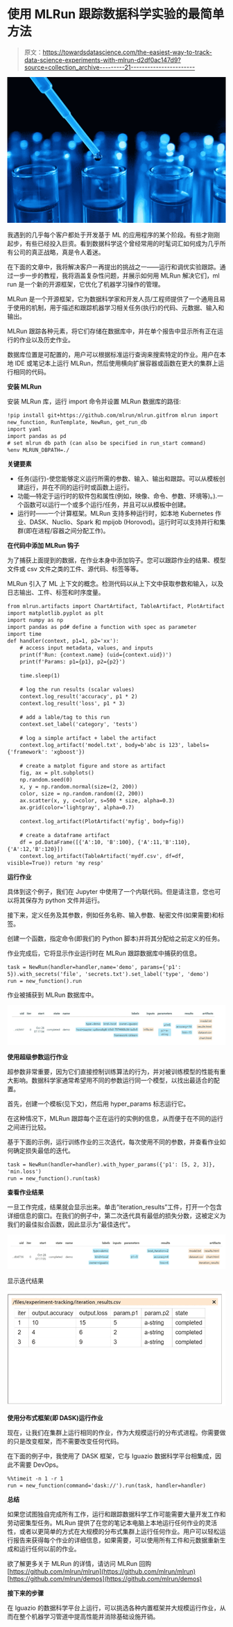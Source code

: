 # 使用 MLRun 跟踪数据科学实验的最简单方法

> 原文：<https://towardsdatascience.com/the-easiest-way-to-track-data-science-experiments-with-mlrun-d2df0ac147d9?source=collection_archive---------21----------------------->

![](img/98347d7b909c5126278801e8890603fc.png)

我遇到的几乎每个客户都处于开发基于 ML 的应用程序的某个阶段。有些才刚刚起步，有些已经投入巨资。看到数据科学这个曾经常用的时髦词汇如何成为几乎所有公司的真正战略，真是令人着迷。

在下面的文章中，我将解决客户一再提出的挑战之一——运行和调优实验跟踪。通过一步一步的教程，我将涵盖复杂性问题，并展示如何用 MLRun 解决它们，ml run 是一个新的开源框架，它优化了机器学习操作的管理。

MLRun 是一个开源框架，它为数据科学家和开发人员/工程师提供了一个通用且易于使用的机制，用于描述和跟踪机器学习相关任务(执行)的代码、元数据、输入和输出。

MLRun 跟踪各种元素，将它们存储在数据库中，并在单个报告中显示所有正在运行的作业以及历史作业。

数据库位置是可配置的，用户可以根据标准运行查询来搜索特定的作业。用户在本地 IDE 或笔记本上运行 MLRun，然后使用横向扩展容器或函数在更大的集群上运行相同的代码。

**安装 MLRun**

安装 MLRun 库，运行 import 命令并设置 MLRun 数据库的路径:

```
!pip install git+https://github.com/mlrun/mlrun.gitfrom mlrun import new_function, RunTemplate, NewRun, get_run_db
import yaml
import pandas as pd
# set mlrun db path (can also be specified in run_start command)
%env MLRUN_DBPATH=./
```

**关键要素**

*   任务(运行)-使您能够定义运行所需的参数、输入、输出和跟踪。可以从模板创建运行，并在不同的运行时或函数上运行。
*   功能—特定于运行时的软件包和属性(例如，映像、命令、参数、环境等)。).一个函数可以运行一个或多个运行/任务，并且可以从模板中创建。
*   运行时——一个计算框架。MLRun 支持多种运行时，如本地 Kubernetes 作业、DASK、Nuclio、Spark 和 mpijob (Horovod)。运行时可以支持并行和集群(即在进程/容器之间分配工作)。

**在代码中添加 MLRun 钩子**

为了捕获上面提到的数据，在作业本身中添加钩子。您可以跟踪作业的结果、模型文件或 csv 文件之类的工件、源代码、标签等等。

MLRun 引入了 ML 上下文的概念。检测代码以从上下文中获取参数和输入，以及日志输出、工件、标签和时序度量。

```
from mlrun.artifacts import ChartArtifact, TableArtifact, PlotArtifact
import matplotlib.pyplot as plt
import numpy as np
import pandas as pd# define a function with spec as parameter
import time
def handler(context, p1=1, p2='xx'):
    # access input metadata, values, and inputs
    print(f'Run: {context.name} (uid={context.uid})')
    print(f'Params: p1={p1}, p2={p2}')

    time.sleep(1)

    # log the run results (scalar values)
    context.log_result('accuracy', p1 * 2)
    context.log_result('loss', p1 * 3)

    # add a lable/tag to this run 
    context.set_label('category', 'tests')

    # log a simple artifact + label the artifact 
    context.log_artifact('model.txt', body=b'abc is 123', labels={'framework': 'xgboost'})

    # create a matplot figure and store as artifact 
    fig, ax = plt.subplots()
    np.random.seed(0)
    x, y = np.random.normal(size=(2, 200))
    color, size = np.random.random((2, 200))
    ax.scatter(x, y, c=color, s=500 * size, alpha=0.3)
    ax.grid(color='lightgray', alpha=0.7)

    context.log_artifact(PlotArtifact('myfig', body=fig))

    # create a dataframe artifact 
    df = pd.DataFrame([{'A':10, 'B':100}, {'A':11,'B':110}, {'A':12,'B':120}])
    context.log_artifact(TableArtifact('mydf.csv', df=df, visible=True)) return 'my resp'
```

**运行作业**

具体到这个例子，我们在 Jupyter 中使用了一个内联代码。但是请注意，您也可以将其保存为 python 文件并运行。

接下来，定义任务及其参数，例如任务名称、输入参数、秘密文件(如果需要)和标签。

创建一个函数，指定命令(即我们的 Python 脚本)并将其分配给之前定义的任务。

作业完成后，它将显示作业运行时在 MLRun 跟踪数据库中捕获的信息。

```
task = NewRun(handler=handler,name='demo', params={'p1': 5}).with_secrets('file', 'secrets.txt').set_label('type', 'demo')
run = new_function().run
```

作业被捕获到 MLRun 数据库中。

![](img/e05309f7a4affdd37ac98584c1bf12bd.png)

**使用超级参数运行作业**

超参数非常重要，因为它们直接控制训练算法的行为，并对被训练模型的性能有重大影响。数据科学家通常希望用不同的参数运行同一个模型，以找出最适合的配置。

首先，创建一个模板(见下文)，然后用 hyper_params 标志运行它。

在这种情况下，MLRun 跟踪每个正在运行的实例的信息，从而便于在不同的运行之间进行比较。

基于下面的示例，运行训练作业的三次迭代，每次使用不同的参数，并查看作业如何确定损失最低的迭代。

```
task = NewRun(handler=handler).with_hyper_params({'p1': [5, 2, 3]}, 'min.loss')
run = new_function().run(task)
```

**查看作业结果**

一旦工作完成，结果就会显示出来。单击“iteration_results”工件，打开一个包含详细信息的窗口。在我们的例子中，第二次迭代具有最低的损失分数，这被定义为我们的最佳拟合函数，因此显示为“最佳迭代”。

![](img/a7ce44357206d75c7ecbb8d3d73c930c.png)

显示迭代结果

![](img/db85e37d20eb60740cf3772cc289e68d.png)

**使用分布式框架(即 DASK)运行作业**

现在，让我们在集群上运行相同的作业，作为大规模运行的分布式进程。你需要做的只是改变框架，而不需要改变任何代码。

在下面的例子中，我使用了 DASK 框架，它与 Iguazio 数据科学平台相集成，因此不需要 DevOps。

```
%%timeit -n 1 -r 1
run = new_function(command='dask://').run(task, handler=handler)
```

**总结**

如果您试图独自完成所有工作，运行和跟踪数据科学工作可能需要大量开发工作和劳动密集型任务。MLRun 提供了在您的笔记本电脑上本地运行任何作业的灵活性，或者以更简单的方式在大规模的分布式集群上运行任何作业。用户可以轻松运行报告来获得每个作业的详细信息，如果需要，可以使用所有工件和元数据重新生成和运行任何以前的作业。

欲了解更多关于 MLRun 的详情，请访问 MLRun 回购[https://github.com/mlrun/mlrun](https://github.com/mlrun/mlrun)
[https://github.com/mlrun/demos](https://github.com/mlrun/demos)

**接下来的步骤**

在 Iguazio 的数据科学平台上运行，可以挑选各种内置框架并大规模运行作业，从而在整个机器学习管道中提高性能并消除基础设施开销。